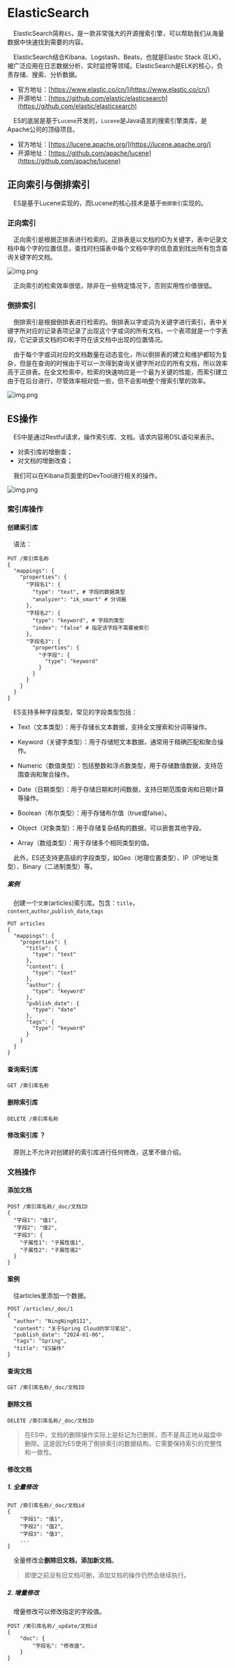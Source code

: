 # ElasticSearch 

&emsp;ElasticSearch简称`ES`，是一款非常强大的开源搜索引擎，可以帮助我们从海量数据中快速找到需要的内容。

&emsp;ElasticSearch结合Kibana、Logstash、Beats，也就是Elastic Stack (ELK)，被广泛应用在日志数据分析、实时监控等领域。ElasticSearch是ELK的核心，负责存储、搜索、分析数据。

- 官方地址：[https://www.elastic.co/cn/](https://www.elastic.co/cn/)
- 开源地址：[https://github.com/elastic/elasticsearch](https://github.com/elastic/elasticsearch)

&emsp;ES的底层是基于`Lucene`开发的，`Lucene`是Java语言的搜索引擎类库，是Apache公司的顶级项目。

- 官方地址：[https://lucene.apache.org/](https://lucene.apache.org/)
- 开源地址：[https://github.com/apache/lucene](https://github.com/apache/lucene)

## 正向索引与倒排索引

&emsp;ES是基于Lucene实现的，而Lucene的核心技术是基于`倒排索引`实现的。

### 正向索引

&emsp;正向索引是根据正排表进行检索的。正排表是以文档的ID为关键字，表中记录文档中每个字的位置信息，查找时扫描表中每个文档中字的信息直到找出所有包含查询关键字的文档。

![img.png](images/7.1.png)

&emsp;正向索引的检索效率很低，除非在一些特定情况下，否则实用性价值很低。

### 倒排索引

&emsp;倒排索引是根据倒排表进行检索的。倒排表以字或词为关键字进行索引，表中关键字所对应的记录表项记录了出现这个字或词的所有文档，一个表项就是一个字表段，它记录该文档的ID和字符在该文档中出现的位置情况。

&emsp;由于每个字或词对应的文档数量在动态变化，所以倒排表的建立和维护都较为复杂，但是在查询的时候由于可以一次得到查询关键字所对应的所有文档，所以效率高于正排表。在全文检索中，检索的快速响应是一个最为关键的性能，而索引建立由于在后台进行，尽管效率相对低一些，但不会影响整个搜索引擎的效率。

![img.png](images/7.2.png)

## ES操作

&emsp;ES中是通过Restful请求，操作索引库、文档。请求内容用DSL语句来表示。

- 对索引库的增删查；
- 对文档的增删改查；

&emsp;我们可以在Kibana页面里的DevTool进行相关的操作。

![img.png](images/7.3.png)

### 索引库操作

#### 创建索引库

&emsp;语法：

```text
PUT /索引库名称
{
  "mappings": {
    "properties": {
      "字段名1": {
        "type": "text", # 字段的数据类型
        "analyzer": "ik_smart" # 分词器
      },
      "字段名2": {
        "type": "keyword", # 字段的类型
        "index": "false" # 指定该字段不需要被索引
      },
      "字段名3": {
        "properties": {
          "子字段": {
            "type": "keyword"
          }
        }
      }
    }
  }
}
```

&emsp;ES支持多种字段类型，常见的字段类型包括：

- Text（文本类型）：用于存储长文本数据，支持全文搜索和分词等操作。

- Keyword（关键字类型）：用于存储短文本数据，通常用于精确匹配和聚合操作。

- Numeric（数值类型）：包括整数和浮点数类型，用于存储数值数据，支持范围查询和聚合操作。

- Date（日期类型）：用于存储日期和时间数据，支持日期范围查询和日期计算等操作。

- Boolean（布尔类型）：用于存储布尔值（true或false）。

- Object（对象类型）：用于存储复杂结构的数据，可以嵌套其他字段。

- Array（数组类型）：用于存储多个相同类型的值。

&emsp;此外，ES还支持更高级的字段类型，如Geo（地理位置类型）、IP（IP地址类型）、Binary（二进制类型）等。

##### 案例

&emsp;创建一个`文章`(articles)索引库。包含：`title`，`content`,`author`,`publish_date`,`tags`

```text
PUT articles
{
  "mappings": {
    "properties": {
      "title": {
        "type": "text"
      },
      "content": {
        "type": "text"
      },
      "author": {
        "type": "keyword"
      },
      "publish_date": {
        "type": "date"
      },
      "tags": {
        "type": "keyword"
      }
    }
  }
}
```

#### 查询索引库

```text
GET /索引库名称
```

#### 删除索引库

```text
DELETE /索引库名称
```

#### 修改索引库 ？

&emsp;原则上不允许对创建好的索引库进行任何修改，这里不做介绍。

### 文档操作

#### 添加文档

```text
POST /索引库名称/_doc/文档ID
{
  "字段1": "值1",
  "字段2": "值2",
  "字段3": {
    "子属性1": "子属性值1",
    "子属性2": "子属性值2"
  }
}
```

#### 案例

&emsp;往articles里添加一个数据。

```text
POST /articles/_doc/1
{
  "author": "NingNing0111",
  "content": "关于Spring Cloud的学习笔记",
  "publish_date": "2024-01-06",
  "tags": "Spring",
  "title": "ES操作"
}
```

#### 查询文档

```text
GET /索引库名称/_doc/文档ID
```

#### 删除文档

```text
DELETE /索引库名称/_doc/文档ID
```

> 在ES中，文档的删除操作实际上是标记为已删除，而不是真正地从磁盘中删除。这是因为ES使用了倒排索引的数据结构，它需要保持索引的完整性和一致性。

#### 修改文档

##### 1. 全量修改

```text
PUT /索引库名称/_doc/文档id
{
    "字段1": "值1",
    "字段2": "值2",
    "字段3": "值3",
    ...
}
```

&emsp;全量修改会**删除旧文档，添加新文档**。

> 即使之前没有旧文档可删，添加文档的操作仍然会继续执行。

##### 2. 增量修改

&emsp;增量修改可以修改指定的字段值。

```text
POST /索引库名称/_update/文档id
{
    "doc": {
        "字段名": "修改值"。
    }
}
```

